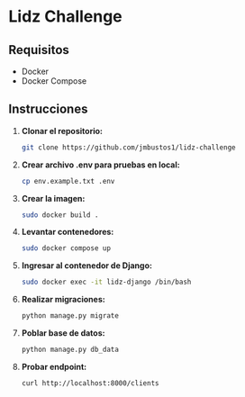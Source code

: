 # Lidz Challenge

## Requisitos
- Docker
- Docker Compose

## Instrucciones

1. **Clonar el repositorio:**
    ```bash
    git clone https://github.com/jmbustos1/lidz-challenge
    ```

2. **Crear archivo .env para pruebas en local:**
    ```bash
    cp env.example.txt .env
    ```

3. **Crear la imagen:**
    ```bash
    sudo docker build .
    ```

4. **Levantar contenedores:**
    ```bash
    sudo docker compose up
    ```
5. **Ingresar al contenedor de Django:**
    ```bash
    sudo docker exec -it lidz-django /bin/bash
    ```
6. **Realizar migraciones:**
    ```bash
    python manage.py migrate
    ```

7. **Poblar base de datos:**
    ```bash
    python manage.py db_data
    ```

8. **Probar endpoint:**
    ```bash
    curl http://localhost:8000/clients
    ```